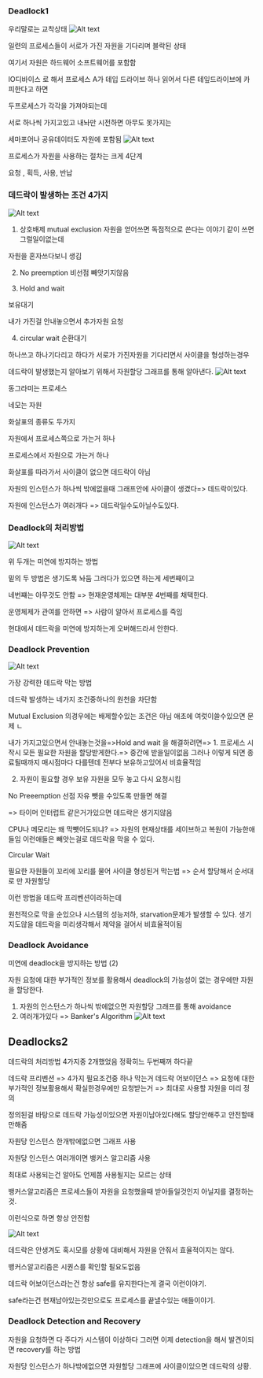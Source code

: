 ### Deadlock1

우리말로는 교착상태
![Alt text](image-58.png)

일련의 프로세스들이 서로가 가진 자원을 기다리며 블락된 상태

여기서 자원은 하드웨어 소프트웨어를 포함함

IO디바이스 로 해서 프로세스 A가 테입 드라이브 하나 읽어서 다른 테잎드라이브에 카피한다고 하면

두프로세스가 각각을 가져야되는데

서로 하나씩 가지고있고 내놔만 시전하면 아무도 못가지는

세마포어나 공유데이터도 자원에 포함됨
![Alt text](image-59.png)

프로세스가 자원을 사용하는 절차는 크게 4단계

요청 , 획득, 사용, 반납

### 데드락이 발생하는 조건 4가지

![Alt text](image-60.png)

1. 상호배제 mutual exclusion
   자원을 얻어쓰면 독점적으로 쓴다는 이야기 같이 쓰면 그럴일이없는데

자원을 혼자쓰다보니 생김

2. No preemption 비선점
   빼앗기지않음

3. Hold and wait

보유대기

내가 가진걸 안내놓으면서 추가자원 요청

4. circular wait 순환대기

하나쓰고 하나기다리고 하다가 서로가 가진자원을 기다리면서 사이클을 형성하는경우

데드락이 발생했는지 알아보기 위해서 자원할당 그래프를 통해 알아낸다.
![Alt text](image-61.png)

동그라미는 프로세스

네모는 자원

화살표의 종류도 두가지

자원에서 프로세스쪽으로 가는거 하나

프로세스에서 자원으로 가는거 하나

화살표를 따라가서 사이클이 없으면 데드락이 아님

자원의 인스턴스가 하나씩 밖에없을때 그래프안에 사이클이 생겼다=> 데드락이있다.

자원에 인스턴스가 여러개다 => 데드락일수도아닐수도있다.

### Deadlock의 처리방법

![Alt text](image-62.png)

위 두개는 미연에 방지하는 방법

밑의 두 방법은 생기도록 놔둠 그러다가 있으면 하는게 세번째이고

네번쨰는 아무것도 안함 => 현재운영체제는 대부분 4번째를 채택한다.

운영체제가 관여를 안하면 => 사람이 알아서 프로세스를 죽임

현대에서 데드락을 미연에 방지하는게 오버해드라서 안한다.

### Deadlock Prevention

![Alt text](image-63.png)

가장 강력한 데드락 막는 방법

데드락 발생하는 네가지 조건중하나의 원천을 차단함

Mutual Exclusion 의경우에는 배제할수있는 조건은 아님 애초에 여럿이쓸수있으면 문제 ㄴ

내가 가지고있으면서 안내놓는것을=>Hold and wait 을 해결하려면=> 1. 프로세스 시작시 모든 필요한 자원을 할당받게한다.=> 중간에 받을일이없음 그러나 이렇게 되면 종료될때까지 매시점마다 다를텐데 전부다 보유하고있어서 비효율적임

2. 자원이 필요할 경우 보유 자원을 모두 놓고 다시 요청시킴

No Preeemption
선점 자유 뺏을 수있도록 만들면 해결

=> 타이머 인터럽트 같은거가있으면 데드락은 생기지않음

CPU나 메모리는 왜 막뺏어도되냐? => 자원의 현재상태를 세이브하고 복원이 가능한애들임 이런애들은 빼앗는걸로 데드락을 막을 수 있다.

Circular Wait

필요한 자원들이 꼬리에 꼬리를 물어 사이클 형성된거
막는법 => 순서 할당해서 순서대로 만 자원할당

이런 방법을 데드락 프리벤션이라하는데

원천적으로 막을 순있으나 시스템의 성능저하, starvation문제가 발생할 수 있다.
생기지도않을 데드락을 미리생각해서 제약을 걸어서 비효율적이됨

### Deadlock Avoidance

미연에 deadlock을 방지하는 방법 (2)

자원 요청에 대한 부가적인 정보를 활용해서 deadlock의 가능성이 없는 경우에만 자원을 할당한다.

1. 자원의 인스턴스가 하나씩 밖에없으면 자원할당 그래프를 통해 avoidance
2. 여러개가있다 => Banker's Algorithm
   ![Alt text](image-64.png)

## Deadlocks2

데드락의 처리방법 4가지중 2개했었음 정확히느 두번째꺼 하다끝

데드락 프리벤션 => 4가지 필요조건중 하나 막는거
데드락 어보이던스 => 요청에 대한 부가적인 정보활용해서 확실한경우에만 요청받는거 => 최대로 사용할 자원을 미리 정의

정의된걸 바탕으로 데드락 가능성이있으면 자원이남아있다해도 할당안해주고 안전할때만해줌

자원당 인스턴스 한개밖에없으면 그래프 사용

자원당 인스턴스 여러개이면 뱅커스 알고리즘 사용

최대로 사용되는건 알아도 언제쯤 사용될지는 모르는 상태

뱅커스알고리즘은 프로세스들이 자원을 요청했을때 받아들일것인지 아닐지를 결정하는것.

이런식으로 하면 항상 안전함

![Alt text](image-64.png)

데드락은 안생겨도 혹시모를 상황에 대비해서 자원을 안줘서 효율적이지는 않다.

뱅커스알고리즘은 시퀀스를 확인할 필요도없음

데드락 어보이던스라는건 항상 safe를 유지한다는게 결국 이런이야기.

safe라는건 현재남아있는것만으로도 프로세스를 끝낼수있는 애들이야기.

### Deadlock Detection and Recovery
자원을 요청하면 다 주다가 시스템이 이상하다 그러면 이제 detection을 해서 발견이되면 recovery를 하는 방법 

자원당 인스턴스가 하나밖에없으면 자원할당 그래프에 사이클이있으면 데드락의 상황.

